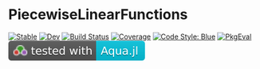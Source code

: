 # PiecewiseLinearFunctions

[![Stable](https://img.shields.io/badge/docs-stable-blue.svg)](https://BatyLeo.github.io/PiecewiseLinearFunctions.jl/stable/)
[![Dev](https://img.shields.io/badge/docs-dev-blue.svg)](https://BatyLeo.github.io/PiecewiseLinearFunctions.jl/dev/)
[![Build Status](https://github.com/BatyLeo/PiecewiseLinearFunctions.jl/actions/workflows/CI.yml/badge.svg?branch=main)](https://github.com/BatyLeo/PiecewiseLinearFunctions.jl/actions/workflows/CI.yml?query=branch%3Amain)
[![Coverage](https://codecov.io/gh/BatyLeo/PiecewiseLinearFunctions.jl/branch/main/graph/badge.svg)](https://codecov.io/gh/BatyLeo/PiecewiseLinearFunctions.jl)
[![Code Style: Blue](https://img.shields.io/badge/code%20style-blue-4495d1.svg)](https://github.com/invenia/BlueStyle)
[![PkgEval](https://JuliaCI.github.io/NanosoldierReports/pkgeval_badges/P/PiecewiseLinearFunctions.svg)](https://JuliaCI.github.io/NanosoldierReports/pkgeval_badges/P/PiecewiseLinearFunctions.html)
[![Aqua](https://raw.githubusercontent.com/JuliaTesting/Aqua.jl/master/badge.svg)](https://github.com/JuliaTesting/Aqua.jl)
